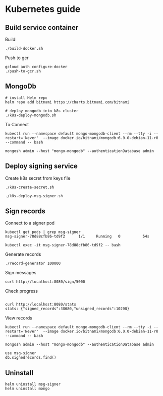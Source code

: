 # Kubernetes guide

## Build service container
Build
```
./build-docker.sh

```

Push to gcr
```
gcloud auth configure-docker
./push-to-gcr.sh
```

## MongoDb

```
# install Helm repo
helm repo add bitnami https://charts.bitnami.com/bitnami
```

```
# deploy mongodb into k8s cluster
./k8s-deploy-mongodb.sh

```

To Connect
```
kubectl run --namespace default mongo-mongodb-client --rm --tty -i --restart='Never'  --image docker.io/bitnami/mongodb:6.0.0-debian-11-r0 --command -- bash

mongosh admin --host "mongo-mongodb" --authenticationDatabase admin 
```

## Deploy signing service
Create k8s secret from keys file
```
./k8s-create-secret.sh
```
```
./k8s-deploy-msg-signer.sh
```

## Sign records
Connect to a signer pod
```
kubectl get pods | grep msg-signer
msg-signer-78d88cfb86-td9f2      1/1     Running   0          54s

kubectl exec -it msg-signer-78d88cfb86-td9f2 -- bash
```
Generate records
```
./record-generator 100000
```

Sign messages
```
curl http://localhost:8080/sign/5000
```
Check progress
```

curl http://localhost:8080/stats
stats: {"signed_records":38680,"unsigned_records":10208}
```

View records
```
kubectl run --namespace default mongo-mongodb-client --rm --tty -i --restart='Never'  --image docker.io/bitnami/mongodb:6.0.0-debian-11-r0 --command -- bash

mongosh admin --host "mongo-mongodb" --authenticationDatabase admin 

use msg-signer
db.signedrecords.find()

```


## Uninstall

```
helm uninstall msg-signer 
helm uninstall mongo
```

